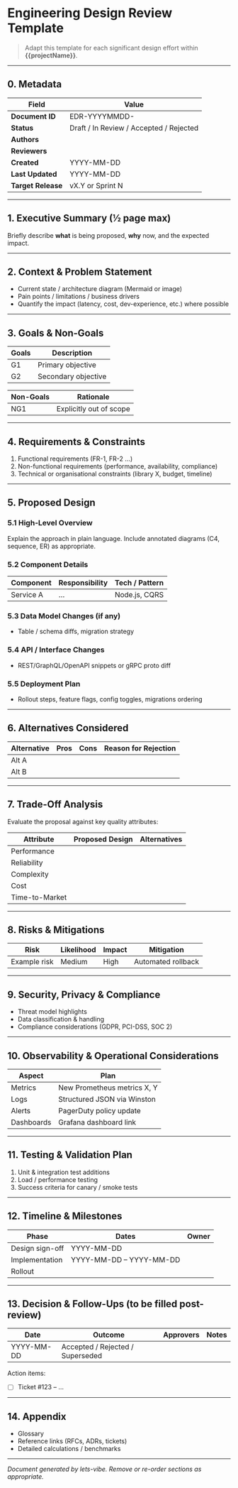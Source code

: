 # Engineering Design Review Template

> Adapt this template for each significant design effort within **{{projectName}}**.

---

## 0. Metadata

| Field              | Value                                   |
| ------------------ | --------------------------------------- |
| **Document ID**    | EDR-YYYYMMDD-<short-name>               |
| **Status**         | Draft / In Review / Accepted / Rejected |
| **Authors**        |                                         |
| **Reviewers**      |                                         |
| **Created**        | YYYY-MM-DD                              |
| **Last Updated**   | YYYY-MM-DD                              |
| **Target Release** | vX.Y or Sprint N                        |

---

## 1. Executive Summary (½ page max)

Briefly describe **what** is being proposed, **why** now, and the expected impact.

---

## 2. Context & Problem Statement

- Current state / architecture diagram (Mermaid or image)
- Pain points / limitations / business drivers
- Quantify the impact (latency, cost, dev-experience, etc.) where possible

---

## 3. Goals & Non-Goals

| Goals | Description         |
| ----- | ------------------- |
| G1    | Primary objective   |
| G2    | Secondary objective |

| Non-Goals | Rationale               |
| --------- | ----------------------- |
| NG1       | Explicitly out of scope |

---

## 4. Requirements & Constraints

1. Functional requirements (FR-1, FR-2 …)
2. Non-functional requirements (performance, availability, compliance)
3. Technical or organisational constraints (library X, budget, timeline)

---

## 5. Proposed Design

### 5.1 High-Level Overview

Explain the approach in plain language. Include annotated diagrams (C4, sequence, ER) as appropriate.

### 5.2 Component Details

| Component | Responsibility | Tech / Pattern |
| --------- | -------------- | -------------- |
| Service A | …              | Node.js, CQRS  |

### 5.3 Data Model Changes (if any)

- Table / schema diffs, migration strategy

### 5.4 API / Interface Changes

- REST/GraphQL/OpenAPI snippets or gRPC proto diff

### 5.5 Deployment Plan

- Rollout steps, feature flags, config toggles, migrations ordering

---

## 6. Alternatives Considered

| Alternative | Pros | Cons | Reason for Rejection |
| ----------- | ---- | ---- | -------------------- |
| Alt A       |      |      |                      |
| Alt B       |      |      |                      |

---

## 7. Trade-Off Analysis

Evaluate the proposal against key quality attributes:

| Attribute      | Proposed Design | Alternatives |
| -------------- | --------------- | ------------ |
| Performance    |                 |              |
| Reliability    |                 |              |
| Complexity     |                 |              |
| Cost           |                 |              |
| Time-to-Market |                 |              |

---

## 8. Risks & Mitigations

| Risk         | Likelihood | Impact | Mitigation         |
| ------------ | ---------- | ------ | ------------------ |
| Example risk | Medium     | High   | Automated rollback |

---

## 9. Security, Privacy & Compliance

- Threat model highlights
- Data classification & handling
- Compliance considerations (GDPR, PCI-DSS, SOC 2)

---

## 10. Observability & Operational Considerations

| Aspect     | Plan                        |
| ---------- | --------------------------- |
| Metrics    | New Prometheus metrics X, Y |
| Logs       | Structured JSON via Winston |
| Alerts     | PagerDuty policy update     |
| Dashboards | Grafana dashboard link      |

---

## 11. Testing & Validation Plan

1. Unit & integration test additions
2. Load / performance testing
3. Success criteria for canary / smoke tests

---

## 12. Timeline & Milestones

| Phase           | Dates                   | Owner |
| --------------- | ----------------------- | ----- |
| Design sign-off | YYYY-MM-DD              |       |
| Implementation  | YYYY-MM-DD – YYYY-MM-DD |       |
| Rollout         |                         |       |

---

## 13. Decision & Follow-Ups (to be filled post-review)

| Date       | Outcome                          | Approvers | Notes |
| ---------- | -------------------------------- | --------- | ----- |
| YYYY-MM-DD | Accepted / Rejected / Superseded |           |       |

Action items:

- [ ] Ticket #123 – …

---

## 14. Appendix

- Glossary
- Reference links (RFCs, ADRs, tickets)
- Detailed calculations / benchmarks

---

_Document generated by lets-vibe. Remove or re-order sections as appropriate._
